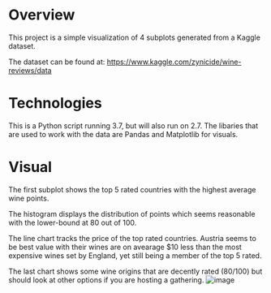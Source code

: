 # Overview
This project is a simple visualization of 4 subplots generated from a Kaggle dataset.

The dataset can be found at: https://www.kaggle.com/zynicide/wine-reviews/data

# Technologies
This is a Python script running 3.7, but will also run on 2.7.
The libaries that are used to work with the data are Pandas and Matplotlib for visuals.

# Visual
The first subplot shows the top 5 rated countries with the highest average wine points.

The histogram displays the distribution of points which seems reasonable with the lower-bound at 80 out of 100.

The line chart tracks the price of the top rated countries. Austria seems to be best value with their wines are on avearage $10 less than the most expensive wines set by England, yet still being a member of the top 5 rated.

The last chart shows some wine origins that are decently rated (80/100) but should look at other options if you are hosting a gathering.
![image](https://user-images.githubusercontent.com/67073262/86170369-073ff600-bae9-11ea-8af5-5ccc0daeab64.png)

